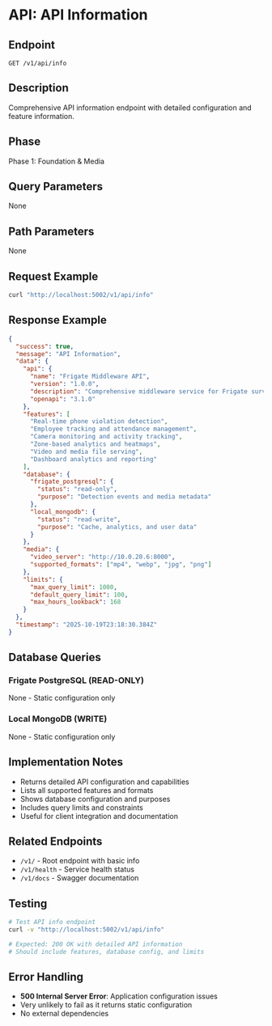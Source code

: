 # API: API Information

## Endpoint
`GET /v1/api/info`

## Description
Comprehensive API information endpoint with detailed configuration and feature information.

## Phase
Phase 1: Foundation & Media

## Query Parameters
None

## Path Parameters
None

## Request Example
```bash
curl "http://localhost:5002/v1/api/info"
```

## Response Example
```json
{
  "success": true,
  "message": "API Information",
  "data": {
    "api": {
      "name": "Frigate Middleware API",
      "version": "1.0.0",
      "description": "Comprehensive middleware service for Frigate surveillance dashboard",
      "openapi": "3.1.0"
    },
    "features": [
      "Real-time phone violation detection",
      "Employee tracking and attendance management",
      "Camera monitoring and activity tracking",
      "Zone-based analytics and heatmaps",
      "Video and media file serving",
      "Dashboard analytics and reporting"
    ],
    "database": {
      "frigate_postgresql": {
        "status": "read-only",
        "purpose": "Detection events and media metadata"
      },
      "local_mongodb": {
        "status": "read-write",
        "purpose": "Cache, analytics, and user data"
      }
    },
    "media": {
      "video_server": "http://10.0.20.6:8000",
      "supported_formats": ["mp4", "webp", "jpg", "png"]
    },
    "limits": {
      "max_query_limit": 1000,
      "default_query_limit": 100,
      "max_hours_lookback": 168
    }
  },
  "timestamp": "2025-10-19T23:18:30.384Z"
}
```

## Database Queries
### Frigate PostgreSQL (READ-ONLY)
None - Static configuration only

### Local MongoDB (WRITE)
None - Static configuration only

## Implementation Notes
- Returns detailed API configuration and capabilities
- Lists all supported features and formats
- Shows database configuration and purposes
- Includes query limits and constraints
- Useful for client integration and documentation

## Related Endpoints
- `/v1/` - Root endpoint with basic info
- `/v1/health` - Service health status
- `/v1/docs` - Swagger documentation

## Testing
```bash
# Test API info endpoint
curl -v "http://localhost:5002/v1/api/info"

# Expected: 200 OK with detailed API information
# Should include features, database config, and limits
```

## Error Handling
- **500 Internal Server Error**: Application configuration issues
- Very unlikely to fail as it returns static configuration
- No external dependencies

